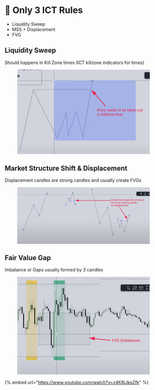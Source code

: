 # 🧢 Only 3 ICT Rules

* Liquidity Sweep
* MSS + Displacement
* FVG

## Liquidity Sweep

Should happens in Kill Zone times (ICT killzone indicators for times)

<figure><img src="../.gitbook/assets/image (10) (1) (1).png" alt=""><figcaption></figcaption></figure>



## Market Structure Shift & Displacement

Displacement candles are strong candles and usually create FVGs

<figure><img src="../.gitbook/assets/image (6) (1) (2) (1).png" alt=""><figcaption></figcaption></figure>

## Fair Value Gap

Imbalance or Gaps usually formed by 3 candles

<figure><img src="../.gitbook/assets/image (7) (1).png" alt=""><figcaption></figcaption></figure>





{% embed url="https://www.youtube.com/watch?v=z4K8iJkqZfk" %}
